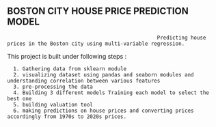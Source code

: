 ## BOSTON CITY HOUSE PRICE PREDICTION MODEL

                                                     Predicting house prices in the Boston city using multi-variable regression.


This project is built under following steps :

      1. Gathering data from sklearn module
      2. visualizing dataset using pandas and seaborn modules and understanding correlation between various features
      3. pre-processing the data
      4. Building 3 different models Training each model to select the best one
      5. building valuation tool
      6. making predictions on house prices and converting prices accordingly from 1970s to 2020s prices.

